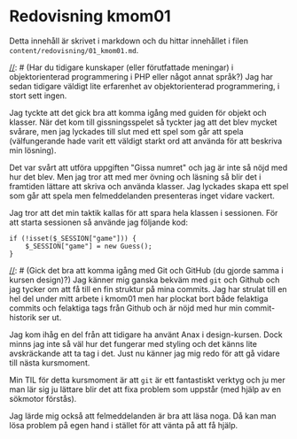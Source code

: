 ---
---
Redovisning kmom01
=========================

Detta innehåll är skrivet i markdown och du hittar innehållet i filen `content/redovisning/01_kmom01.md`.

[//]: # (Har du tidigare kunskaper (eller förutfattade meningar) i objektorienterad programmering i PHP eller något annat språk?)
Jag har sedan tidigare väldigt lite erfarenhet av objektorienterad programmering, i stort sett ingen.

[//]: # (Hur gick det att komma in i PHP och programmering med objekt och klasser?)
Jag tyckte att det gick bra att komma igång med guiden för objekt och klasser. När det kom till gissningsspelet
så tyckter jag att det blev mycket svårare, men jag lyckades till slut med ett spel som går att spela
(välfungerande hade varit ett väldigt starkt ord att använda för att beskriva min lösning).

[//]: # (Hur det gick det att utföra uppgiften “Gissa numret”?)
Det var svårt att utföra uppgiften "Gissa numret" och jag är inte så nöjd med hur det blev.
Men jag tror att med mer övning och läsning så blir det i framtiden lättare att skriva och använda
klasser. Jag lyckades skapa ett spel som går att spela men felmeddelanden presenteras inget vidare vackert.

[//]: # (Vilken taktik valde du för att lagra spelet i sessionen?)
Jag tror att det min taktik kallas för att spara hela klassen i sessionen.
För att starta sessionen så använde jag följande kod:
```
if (!isset($_SESSION["game"])) {
    $_SESSION["game"] = new Guess();
}
```

[//]: # (Gick det bra att komma igång med Git och GitHub (du gjorde samma i kursen design)?)
Jag känner mig ganska bekväm med `git` och Github och jag tycker om att få till en fin struktur på mina commits.
Jag har strulat till en hel del under mitt arbete i kmom01 men har plockat bort både felaktiga commits och felaktiga
tags från Github och är nöjd med hur min commit-historik ser ut.

[//]: # (Har du några inledande reflektioner kring me-sidan och dess struktur?)
Jag kom ihåg en del från att tidigare ha använt Anax i design-kursen. Dock minns jag inte så väl hur det fungerar
med styling och det känns lite avskräckande att ta tag i det. Just nu känner jag mig redo för att gå vidare till nästa
kursmoment.

[//]: # (Vilken är din TIL för detta kmom?)
Min TIL för detta kursmoment är att `git` är ett fantastiskt verktyg och ju mer man lär sig ju lättare blir det
att fixa problem som uppstår (med hjälp av en sökmotor förstås).

Jag lärde mig också att felmeddelanden är bra att läsa noga. Då kan man lösa problem på egen hand i stället för
att vänta på att få hjälp.

[//]: # (This may be the most platform independent comment)
